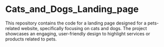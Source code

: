 # Cats_and_Dogs_Landing_page
This repository contains the code for a landing page designed for a pets-related website, specifically focusing on cats and dogs. The project showcases an engaging, user-friendly design to highlight services or products related to pets.
